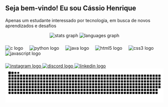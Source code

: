 ## Seja bem-vindo! Eu sou Cássio Henrique
Apenas um estudante interessado por tecnologia, em busca de novos aprendizados e desafios

<div align="center">
  <img src="https://github-readme-stats.vercel.app/api?username=cassiohmonteiro&hide_title=false&hide_rank=false&show_icons=true&include_all_commits=true&count_private=true&disable_animations=false&theme=dracula&locale=pt-br&hide_border=false" height="150" alt="stats graph"  />
  <img src="https://github-readme-stats.vercel.app/api/top-langs?username=cassiohmonteiro&locale=pt-br&hide_title=false&layout=compact&card_width=320&langs_count=5&theme=dracula&hide_border=false" height="150" alt="languages graph"  />
</div>

###

<div align="left">
  <img src="https://skillicons.dev/icons?i=c" height="30" alt="c logo"  />
  <img width="12" />
  <img src="https://cdn.simpleicons.org/python/3776AB" height="30" alt="python logo"  />
  <img width="12" />
  <img src="https://cdn.jsdelivr.net/gh/devicons/devicon/icons/java/java-original.svg" height="30" alt="java logo"  />
  <img width="12" />
  <img src="https://cdn.simpleicons.org/html5/E34F26" height="30" alt="html5 logo"  />
  <img width="12" />
  <img src="https://cdn.simpleicons.org/css3/1572B6" height="30" alt="css3 logo"  />
  <img width="12" />
  <img src="https://cdn.simpleicons.org/javascript/F7DF1E" height="30" alt="javascript logo"  />
</div>

###

<div align="left">
  <a href="https://www.instagram.com/cassioo__henrique/" target="_blank">
    <img src="https://img.shields.io/static/v1?message=Instagram&logo=instagram&label=cassio__henrique&color=E4405F&logoColor=white&labelColor=E4405F&style=for-the-badge" height="35" alt="instagram logo"  />
  </a>
  <a href="https://github.com/cassiohmonteiro" target="_blank">
    <img src="https://img.shields.io/static/v1?message=Discord&logo=discord&label=Cassio&color=7289DA&logoColor=white&labelColor=7289DA&style=for-the-badge" height="35" alt="discord logo"  />
  </a>
<a href="https://www.linkedin.com/in/c%C3%A1ssio-henrique-1384622b3/" target="_blank">
    <img src="https://img.shields.io/static/v1?message=LinkedIn&logo=linkedin&label=Cassio%20Henrique&color=0077B5&logoColor=white&labelColor=0077B5&style=for-the-badge" height="35" alt="linkedin logo"  />
  </a>

  <picture align="center">
  <source media="(prefers-color-scheme: dark)" srcset="https://raw.githubusercontent.com/cassiohmonteiro/cassiohmonteiro/output/github-contribution-grid-snake-dark.svg">
  <source media="(prefers-color-scheme: light)" srcset="https://raw.githubusercontent.com/cassiohmonteiro/cassiohmonteiro/output/github-contribution-grid-snake-dark.svg">
  <img align="center" alt="github contribution grid snake animation" src="https://raw.githubusercontent.com/cassiohmonteiro/cassiohmonteiro/output/github-contribution-grid-snake.svg">
</picture>
  


